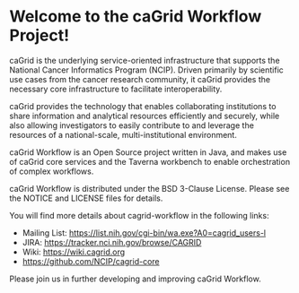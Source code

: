 Welcome to the caGrid Workflow Project!
=====================================

caGrid is the underlying service-oriented infrastructure that supports the National Cancer Informatics Program (NCIP). 
Driven primarily by scientific use cases from the cancer research community, it caGrid provides the necessary core 
infrastructure to facilitate interoperability.

caGrid provides the technology that enables collaborating institutions to share information and analytical resources 
efficiently and securely, while also allowing investigators to easily contribute to and leverage the resources of a 
national-scale, multi-institutional environment.

caGrid Workflow is an Open Source project written in Java, and makes use of caGrid core services and the Taverna
workbench to enable orchestration of complex workflows. 

caGrid Workflow is distributed under the BSD 3-Clause License. Please see the NOTICE and LICENSE files for details.

You will find more details about cagrid-workflow in the following links:

* Mailing List: https://list.nih.gov/cgi-bin/wa.exe?A0=cagrid_users-l
* JIRA: https://tracker.nci.nih.gov/browse/CAGRID
* Wiki: https://wiki.cagrid.org
* https://github.com/NCIP/cagrid-core

Please join us in further developing and improving  caGrid Workflow.
